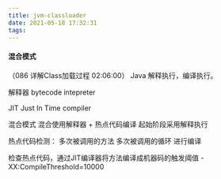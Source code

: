 ```yaml
---
title: jvm-classloader
date: 2021-05-18 17:32:31
tags:
---
```

#### 混合模式
（086 详解Class加载过程 02:06:00）
Java 解释执行，编译执行。

解释器
 bytecode intepreter

JIT 
 Just In Time compiler

混合模式
混合使用解释器 + 热点代码编译
起始阶段采用解释执行

热点代码检测：
 多次被调用的方法
 多次被调用的循环
 进行编译

检查热点代码，通过JIT编译器将方法编译成机器码的触发阈值
-XX:CompileThreshold=10000